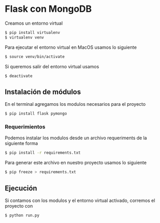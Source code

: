 # Flask con MongoDB

Creamos un entorno virtual

```sh
$ pip install virtualenv
$ virtualenv venv
```

Para ejecutar el entorno virtual en MacOS usamos lo siguiente

```sh
$ source venv/bin/activate
```

Si queremos salir del entorno virtual usamos

```sh
$ deactivate
```

## Instalación de módulos

En el terminal agregamos los modulos necesarios para el proyecto

```sh
$ pip install flask pymongo
```

### Requerimientos

Podemos instalar los modulos desde un archivo requeriments de la siguiente forma

```sh
$ pip install -r requirements.txt
```

Para generar este archivo en nuestro proyecto usamos lo siguiente

```sh
$ pip freeze > requirements.txt
```

## Ejecución

Si contamos con los modulos y el entorno virtual activado, corremos el proyecto con

```sh
$ python run.py
```
